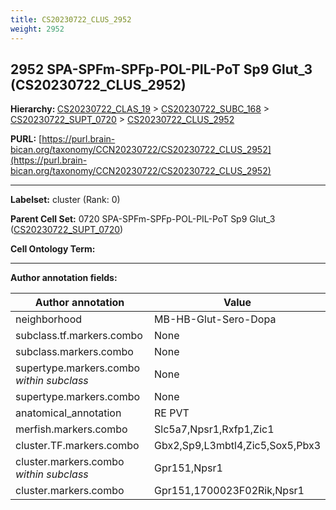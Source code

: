 ```yaml
---
title: CS20230722_CLUS_2952
weight: 2952
---
```

## 2952 SPA-SPFm-SPFp-POL-PIL-PoT Sp9 Glut_3 (CS20230722_CLUS_2952)
<b>Hierarchy: </b>
[CS20230722_CLAS_19](../CS20230722_CLAS_19) >
[CS20230722_SUBC_168](../CS20230722_SUBC_168) >
[CS20230722_SUPT_0720](../CS20230722_SUPT_0720) >
[CS20230722_CLUS_2952](../CS20230722_CLUS_2952)

**PURL:** [https://purl.brain-bican.org/taxonomy/CCN20230722/CS20230722_CLUS_2952](https://purl.brain-bican.org/taxonomy/CCN20230722/CS20230722_CLUS_2952)

---


**Labelset:** cluster (Rank: 0)

**Parent Cell Set:** 0720 SPA-SPFm-SPFp-POL-PIL-PoT Sp9 Glut_3 ([CS20230722_SUPT_0720](../CS20230722_SUPT_0720))



**Cell Ontology Term:** 

[MARKER GENES.]: #


---

[TRANSFERRED ANNOTATIONS.]: #


[AUTHOR ANNOTATION FIELDS.]: #


**Author annotation fields:**

| Author annotation | Value |
|-------------------|-------|
|neighborhood|MB-HB-Glut-Sero-Dopa|
|subclass.tf.markers.combo|None|
|subclass.markers.combo|None|
|supertype.markers.combo _within subclass_|None|
|supertype.markers.combo|None|
|anatomical_annotation|RE PVT|
|merfish.markers.combo|Slc5a7,Npsr1,Rxfp1,Zic1|
|cluster.TF.markers.combo|Gbx2,Sp9,L3mbtl4,Zic5,Sox5,Pbx3|
|cluster.markers.combo _within subclass_|Gpr151,Npsr1|
|cluster.markers.combo|Gpr151,1700023F02Rik,Npsr1|
